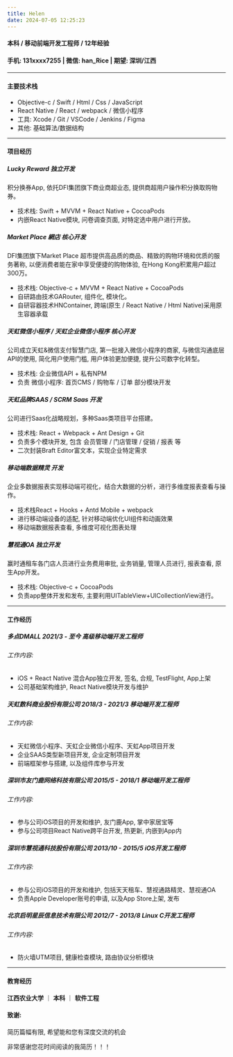 ```yaml
---
title: Helen
date: 2024-07-05 12:25:23
---
```


#### 本科 / 移动前端开发工程师 / 12年经验

#### 手机: 131xxxx7255 | 微信: han_Rice | 期望: 深圳/江西

----------

#### 主要技术栈

- Objective-c / Swift / Html / Css / JavaScript
- React Native / React  / webpack / 微信小程序
- 工具: Xcode / Git / VSCode / Jenkins / Figma
- 其他: 基础算法/数据结构

---------

#### 项目经历

##### Lucky Reward	独立开发	

积分换券App, 依托DFI集团旗下商业商超业态, 提供商超用户操作积分换取购物券。

- 技术栈: Swift + MVVM + React Native + CocoaPods
- 内嵌React Native模块, 问卷调查页面, 对特定选中用户进行开放。

##### Market Place 網店	核心开发

DFI集团旗下Market Place 超市提供高品质的商品、精致的购物环境和优质的服务著称, 以便消费者能在家中享受便捷的购物体验, 在Hong Kong积累用户超过300万。

- 技术栈: Objective-c + MVVM + React Native + CocoaPods
- 自研路由技术GARouter, 组件化, 模块化。
- 自研容器技术HNContainer, 跨端(原生 / React Native / Html Native)采用原生容器承载

##### 天虹微信小程序 / 天虹企业微信小程序	核心开发

公司成立天虹&微信支付智慧门店, 第一批接入微信小程序的商家, 与微信沟通底层API的使用, 简化用户使用门槛, 用户体验更加便捷, 提升公司数字化转型。

* 技术栈: 企业微信API + 私有NPM
* 负责 微信小程序: 首页CMS / 购物车 / 订单 部分模块开发

##### 天虹品牌SAAS / SCRM Saas	开发

公司进行Saas化战略规划，多种Saas类项目平台搭建。

- 技术栈: React + Webpack + Ant Design + Git
- 负责多个模块开发, 包含 会员管理 / 门店管理 / 促销 / 报表 等
- 二次封装Braft Editor富文本，实现企业特定需求

##### 移动端数据精灵	开发

企业多数据报表实现移动端可视化，结合大数据的分析，进行多维度报表查看与操作。

* 技术栈React + Hooks + Antd Mobile + webpack
* 进行移动端设备的适配, 针对移动端优化UI组件和动画效果
* 移动端数据报表查看, 多维度可视化图表处理

##### 慧视通OA	独立开发

赢时通租车各门店人员进行业务费用审批, 业务销量, 管理人员进行, 报表查看, 原生App开发。

- 技术栈: Objective-c + CocoaPods
- 负责app整体开发和发布, 主要利用UITableView+UICollectionView进行。

------

#### 工作经历

##### 多点DMALL	2021/3 - 至今	高级移动端开发工程师

###### 工作内容:

- iOS + React Native 混合App独立开发, 签名, 合规, TestFlight, App上架
- 公司基础架构维护,  React Native模块开发与维护

##### 天虹数科商业股份有限公司	2018/3 - 2021/3	移动端开发工程师

###### 工作内容:

- 天虹微信小程序、天虹企业微信小程序、天虹App项目开发
- 企业SAAS类型新项目开发, 企业定制项目开发
- 前端框架参与搭建, 以及组件库参与开发

##### 深圳市友门鹿网络科技有限公司	2015/5 - 2018/1	移动端开发工程师

###### 工作内容:

- 参与公司iOS项目的开发和维护, 友门鹿App, 掌中家居宝等
- 参与公司项目React Native跨平台开发, 热更新, 内嵌到App内

##### 深圳市慧视通科技股份有限公司	2013/10 - 2015/5	iOS开发工程师

###### 工作内容:

- 参与公司iOS项目的开发和维护,  包括天天租车、慧视通路精灵、慧视通OA
- 负责Apple Developer账号的申请, 以及App Store上架, 发布

##### 北京启明星辰信息技术有限公司	2012/7 - 2013/8	Linux C开发工程师

###### 工作内容:

- 防火墙UTM项目, 健康检查模块, 路由协议分析模块

------

#### 教育经历

**江西农业大学** ｜ **本科**  ｜ **软件工程**

#### 致谢:

简历篇幅有限, 希望能和您有深度交流的机会

非常感谢您花时间阅读的我简历！！！
